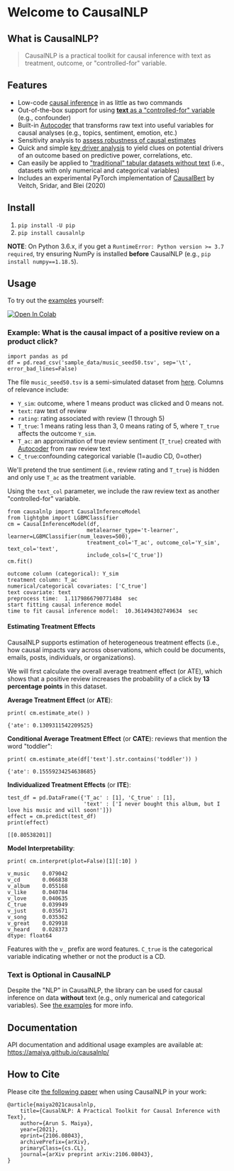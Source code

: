 # Welcome to CausalNLP



## What is CausalNLP?
> CausalNLP is a practical toolkit for causal inference with text as treatment, outcome, or "controlled-for" variable.

## Features
- Low-code [causal inference](https://amaiya.github.io/causalnlp/examples.html) in as little as two commands
- Out-of-the-box support for using [**text** as a "controlled-for" variable](https://amaiya.github.io/causalnlp/examples.html#What-is-the-causal-impact-of-a-positive-review-on-product-views?) (e.g., confounder)
- Built-in [Autocoder](https://amaiya.github.io/causalnlp/autocoder.html) that transforms raw text into useful variables for causal analyses (e.g., topics, sentiment, emotion, etc.)
- Sensitivity analysis to [assess robustness of causal estimates](https://amaiya.github.io/causalnlp/causalinference.html#CausalInferenceModel.evaluate_robustness)
- Quick and simple [key driver analysis](https://amaiya.github.io/causalnlp/key_driver_analysis.html) to yield clues on potential drivers of an outcome based on predictive power, correlations, etc.
- Can easily be applied to ["traditional" tabular datasets without text](https://amaiya.github.io/causalnlp/examples.html#What-is-the-causal-impact-of-having-a-PhD-on-making-over-$50K?) (i.e., datasets with only numerical and categorical variables)
- Includes an experimental PyTorch implementation of [CausalBert](https://arxiv.org/abs/1905.12741) by Veitch, Sridar, and Blei (2020)

## Install

1. `pip install -U pip`
2. `pip install causalnlp`

**NOTE**: On Python 3.6.x, if you get a `RuntimeError: Python version >= 3.7 required`, try ensuring NumPy is installed **before** CausalNLP (e.g., `pip install numpy==1.18.5`).

## Usage

To try out the [examples](https://amaiya.github.io/causalnlp/examples.html) yourself:

<a href="https://colab.research.google.com/drive/1hu7j2QCWkVlFsKbuereWWRDOBy1anMbQ?usp=sharing"><img src="https://colab.research.google.com/assets/colab-badge.svg" alt="Open In Colab"/></a>

### Example: What is the causal impact of a positive review on a product click?

```
import pandas as pd
df = pd.read_csv('sample_data/music_seed50.tsv', sep='\t', error_bad_lines=False)
```

The file `music_seed50.tsv` is a semi-simulated dataset from [here](https://github.com/rpryzant/causal-text). Columns of relevance include:
- `Y_sim`: outcome, where 1 means product was clicked and 0 means not.
- `text`: raw text of review
- `rating`: rating associated with review (1 through 5)
- `T_true`: 1 means rating less than 3, 0 means rating of 5, where `T_true` affects the outcome `Y_sim`.
- `T_ac`: an approximation of true review sentiment (`T_true`) created with [Autocoder](https://amaiya.github.io/causalnlp/autocoder.html) from raw review text
- `C_true`:confounding categorical variable (1=audio CD, 0=other)


We'll pretend the true sentiment (i.e., review rating and `T_true`) is hidden and only use `T_ac` as the treatment variable. 

Using the `text_col` parameter, we include the raw review text as another "controlled-for" variable.

```
from causalnlp import CausalInferenceModel
from lightgbm import LGBMClassifier
cm = CausalInferenceModel(df, 
                         metalearner_type='t-learner', learner=LGBMClassifier(num_leaves=500),
                         treatment_col='T_ac', outcome_col='Y_sim', text_col='text',
                         include_cols=['C_true'])
cm.fit()
```

    outcome column (categorical): Y_sim
    treatment column: T_ac
    numerical/categorical covariates: ['C_true']
    text covariate: text
    preprocess time:  1.1179866790771484  sec
    start fitting causal inference model
    time to fit causal inference model:  10.361494302749634  sec


#### Estimating Treatment Effects

CausalNLP supports estimation of heterogeneous treatment effects (i.e., how causal impacts vary across observations, which could be documents, emails, posts, individuals, or organizations).

We will first calculate the overall average treatment effect (or ATE), which shows that a positive review increases the probability of a click by **13 percentage points** in this dataset.

**Average Treatment Effect** (or **ATE**):

```
print( cm.estimate_ate() )
```

    {'ate': 0.1309311542209525}


**Conditional Average Treatment Effect** (or **CATE**): reviews that mention the word "toddler":

```
print( cm.estimate_ate(df['text'].str.contains('toddler')) )
```

    {'ate': 0.15559234254638685}


 **Individualized Treatment Effects** (or **ITE**):

```
test_df = pd.DataFrame({'T_ac' : [1], 'C_true' : [1], 
                        'text' : ['I never bought this album, but I love his music and will soon!']})
effect = cm.predict(test_df)
print(effect)
```

    [[0.80538201]]


**Model Interpretability**:

```
print( cm.interpret(plot=False)[1][:10] )
```

    v_music    0.079042
    v_cd       0.066838
    v_album    0.055168
    v_like     0.040784
    v_love     0.040635
    C_true     0.039949
    v_just     0.035671
    v_song     0.035362
    v_great    0.029918
    v_heard    0.028373
    dtype: float64


Features with the `v_` prefix are word features. `C_true` is the categorical variable indicating whether or not the product is a CD. 

### Text is Optional in CausalNLP

Despite the "NLP" in CausalNLP, the library can be used for causal inference on data **without** text (e.g., only numerical and categorical variables). See [the examples](https://amaiya.github.io/causalnlp/examples.html#What-is-the-causal-impact-of-having-a-PhD-on-making-over-$50K?) for more info.

## Documentation
API documentation and additional usage examples are available at: https://amaiya.github.io/causalnlp/

## How to Cite

Please cite [the following paper](https://arxiv.org/abs/2106.08043) when using CausalNLP in your work:

```
@article{maiya2021causalnlp,
    title={CausalNLP: A Practical Toolkit for Causal Inference with Text},
    author={Arun S. Maiya},
    year={2021},
    eprint={2106.08043},
    archivePrefix={arXiv},
    primaryClass={cs.CL},
    journal={arXiv preprint arXiv:2106.08043},
}
```
